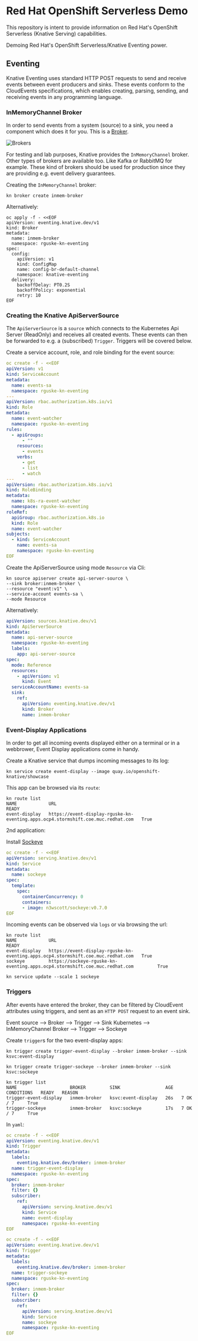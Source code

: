 # Red Hat OpenShift Serverless Demo

This repository is intent to provide information on Red Hat's OpenShift Serverless (Knative Serving) capabilities.

Demoing Red Hat's OpenShift Serverless/Knative Eventing power.

## Eventing

Knative Eventing uses standard HTTP POST requests to send and receive events between event producers and sinks. These events conform to the CloudEvents specifications, which enables creating, parsing, sending, and receiving events in any programming language.

### InMemoryChannel Broker

In order to send events from a system (source) to a sink, you need a component which does it for you. This is a [Broker](https://docs.redhat.com/en/documentation/red_hat_openshift_serverless/1.34/html/eventing/brokers#serverless-brokers).

![Brokers](assets/serverless-event-broker-workflow.png)

For testing and lab purposes, Knative provides the `InMemoryChannel` broker. Other types of brokers are available too. Like Kafka or RabbitMQ for example. These kind of brokers should be used for production since they are providing e.g. event delivery guarantees.

Creating the `InMemoryChannel` broker:

`kn broker create inmem-broker`

Alternatively:

```shell
oc apply -f - <<EOF
apiVersion: eventing.knative.dev/v1
kind: Broker
metadata:
  name: inmem-broker
  namespace: rguske-kn-eventing
spec:
  config:
    apiVersion: v1
    kind: ConfigMap
    name: config-br-default-channel
    namespace: knative-eventing
  delivery:
    backoffDelay: PT0.2S
    backoffPolicy: exponential
    retry: 10
EOF
```

### Creating the Knative ApiServerSource

The `ApiServerSource` is a `source` which connects to the Kubernetes Api Server (ReadOnly) and receives all created events. These events can then be forwarded to e.g. a (subscribed) `Trigger`. Triggers will be covered below.

Create a service account, role, and role binding for the event source:

```yaml
oc create -f - <<EOF
apiVersion: v1
kind: ServiceAccount
metadata:
  name: events-sa
  namespace: rguske-kn-eventing
---
apiVersion: rbac.authorization.k8s.io/v1
kind: Role
metadata:
  name: event-watcher
  namespace: rguske-kn-eventing
rules:
  - apiGroups:
      - ""
    resources:
      - events
    verbs:
      - get
      - list
      - watch
---
apiVersion: rbac.authorization.k8s.io/v1
kind: RoleBinding
metadata:
  name: k8s-ra-event-watcher
  namespace: rguske-kn-eventing
roleRef:
  apiGroup: rbac.authorization.k8s.io
  kind: Role
  name: event-watcher
subjects:
  - kind: ServiceAccount
    name: events-sa
    namespace: rguske-kn-eventing
EOF
```

Create the ApiServerSource using mode `Resource` via Cli:

```shell
kn source apiserver create api-server-source \
--sink broker:inmem-broker \
--resource "event:v1" \
--service-account events-sa \
--mode Resource
```

Alternatively:

```yaml
apiVersion: sources.knative.dev/v1
kind: ApiServerSource
metadata:
  name: api-server-source
  namespace: rguske-kn-eventing
  labels:
    app: api-server-source
spec:
  mode: Reference
  resources:
    - apiVersion: v1
      kind: Event
  serviceAccountName: events-sa
  sink:
    ref:
      apiVersion: eventing.knative.dev/v1
      kind: Broker
      name: inmem-broker
```

### Event-Display Applications

In order to get all incoming events displayed either on a terminal or in a webbrower, Event Display applications come in handy.

Create a Knative service that dumps incoming messages to its log:

`kn service create event-display --image quay.io/openshift-knative/showcase`

This app can be browsed via its `route`:

```shell
kn route list
NAME            URL                                                                                READY
event-display   https://event-display-rguske-kn-eventing.apps.ocp4.stormshift.coe.muc.redhat.com   True
```

2nd application:

Install [Sockeye](https://github.com/n3wscott/sockeye)

```yaml
oc create -f - <<EOF
apiVersion: serving.knative.dev/v1
kind: Service
metadata:
  name: sockeye
spec:
  template:
    spec:
      containerConcurrency: 0
      containers:
      - image: n3wscott/sockeye:v0.7.0
EOF
```

Incoming events can be observed via `logs` or via browsing the url:

```shell
kn route list
NAME            URL                                                                                READY
event-display   https://event-display-rguske-kn-eventing.apps.ocp4.stormshift.coe.muc.redhat.com   True
sockeye         https://sockeye-rguske-kn-eventing.apps.ocp4.stormshift.coe.muc.redhat.com         True
```

`kn service update --scale 1 sockeye`

### Triggers

After events have entered the broker, they can be filtered by CloudEvent attributes using triggers, and sent as an `HTTP POST` request to an event sink.

Event source --> Broker --> Trigger --> Sink
Kubernetes --> InMemoryChannel Broker --> Trigger --> Sockeye

Create `trigger`s for the two event-display apps:

`kn trigger create trigger-event-display --broker inmem-broker --sink ksvc:event-display`

`kn trigger create trigger-sockeye --broker inmem-broker --sink ksvc:sockeye`

```shell
kn trigger list
NAME                    BROKER         SINK                 AGE   CONDITIONS   READY   REASON
trigger-event-display   inmem-broker   ksvc:event-display   26s   7 OK / 7     True
trigger-sockeye         inmem-broker   ksvc:sockeye         17s   7 OK / 7     True
```

In `yaml`:

```yaml
oc create -f - <<EOF
apiVersion: eventing.knative.dev/v1
kind: Trigger
metadata:
  labels:
    eventing.knative.dev/broker: inmem-broker
  name: trigger-event-display
  namespace: rguske-kn-eventing
spec:
  broker: inmem-broker
  filter: {}
  subscriber:
    ref:
      apiVersion: serving.knative.dev/v1
      kind: Service
      name: event-display
      namespace: rguske-kn-eventing
EOF
```

```yaml
oc create -f - <<EOF
apiVersion: eventing.knative.dev/v1
kind: Trigger
metadata:
  labels:
    eventing.knative.dev/broker: inmem-broker
  name: trigger-sockeye
  namespace: rguske-kn-eventing
spec:
  broker: inmem-broker
  filter: {}
  subscriber:
    ref:
      apiVersion: serving.knative.dev/v1
      kind: Service
      name: sockeye
      namespace: rguske-kn-eventing
EOF
```
